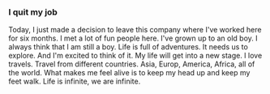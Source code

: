 ### I quit my job
Today, I just made a decision to leave this company where I've worked here for six months. I met a lot of fun people here. I've grown up to an old boy. I always think that  I am still a boy. Life is full of adventures. It needs us to explore. And I'm excited to think of it. My life will get into a new stage. I love travels. Travel from different countries. Asia, Europ, America, Africa, all of the world. What makes me feel alive is to keep my head up and keep my feet walk. Life is infinite, we are infinite.